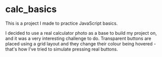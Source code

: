 # calc_basics
This is a project I made to practice JavaScript basics.

I decided to use a real calculator photo as a base to build my project on, and it was a very interesting challenge to do.
Transparent buttons are placed using a grid layout and they change their colour being hovered - that's how I've tried to simulate pressing real buttons.
